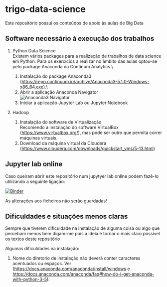 # trigo-data-science

Este repositório possui os conteúdos de apoio às aulas de Big Data

## Software necessário à execução dos trabalhos

1. Python Data Science\
Existem vários packages para a realização de trabalhos de data science em Python. Para os exercícios a realizar no âmbito das aulas optou-se pelo package Anaconda da Continum Analytics.\
    1. Instalação do package Anaconda3 (https://repo.continuum.io/archive/Anaconda3-5.1.0-Windows-x86_64.exe).\
    2. Abrir a aplicação Anaconda Navigator\
   ![Anaconda3 Navigator](http://res.cloudinary.com/dbcauiwaz/image/upload/c_scale,w_512/v1523867285/anaconda-navigator.png)
    3. Iniciar a aplicação Jupyter Lab ou Jupyter Notebook

2. Hadoop
    1. Instalação do software de Virtualização\
    Recomendo a instalação do software VirtualBox (https://www.virtualbox.org/), mas pode ser outro que permita correr máquinas virtuais.
    2. Download da máquina virtual da Cloudera (https://www.cloudera.com/downloads/quickstart_vms/5-13.html)

## Jupyter lab online

Caso queiram abrir este repositório num jupytyer lab online podem fazê-lo utilizando a seguinte ligação:

[![Binder](https://mybinder.org/badge.svg)](https://mybinder.org/v2/gh/atrigo/trigo-data-science.git/master?urlpath=lab)

As alterações aos ficheiros não serão guardadas!

## Dificuldades e situações menos claras

Sempre que tiverem dificuldade na instalação de alguma coisa ou algo que percebam menos bem digam-me pois a ideia é tornar o mais claro possível os textos deste repositório

Algumas dificuldades na instalação:

1. Nome do diretorio de instalação não deverá conter caracteres acentuados ou espaços. Ver (https://docs.anaconda.com/anaconda/install/windows  e  https://docs.anaconda.com/anaconda/faq#how-do-i-get-anaconda-with-python-3-5).
